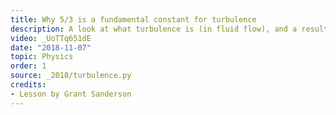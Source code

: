 ```yaml
---
title: Why 5/3 is a fundamental constant for turbulence
description: A look at what turbulence is (in fluid flow), and a result by Kolmogorov regarding the energy cascade of turbulence.
video: _UoTTq651dE
date: "2018-11-07"
topic: Physics
order: 1
source: _2018/turbulence.py
credits:
- Lesson by Grant Sanderson
---
```

